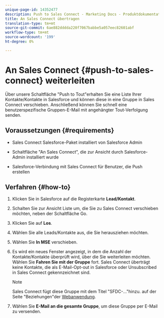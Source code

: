 ```yaml
---
unique-page-id: 14352477
description: Push to Sales Connect - Marketing Docs - Produktdokumentation
title: An Sales Connect übertragen
translation-type: tm+mt
source-git-commit: 6ae882dddda220f7067babbe5a057eec82601abf
workflow-type: tm+mt
source-wordcount: '199'
ht-degree: 0%

---
```



# An Sales Connect {#push-to-sales-connect} weiterleiten

Über unsere Schaltfläche &quot;Push to Tout&quot;erhalten Sie eine Liste Ihrer Kontakte/Kontakte in Salesforce und können diese in eine Gruppe in Sales Connect verschieben. Anschließend können Sie schnell eine benutzerspezifische Gruppen-E-Mail mit angehängter Tout-Verfolgung senden.

## Voraussetzungen {#requirements}

* Sales Connect Salesforce-Paket installiert von Salesforce Admin

* Schaltfläche &quot;An Sales Connect&quot;, die zur Ansicht durch Salesforce-Admin installiert wurde

* Salesforce-Verbindung mit Sales Connect für Benutzer, die Push erstellen

## Verfahren {#how-to}

1. Klicken Sie in Salesforce auf die Registerkarte **Lead/Kontakt**.
1. Schalten Sie zur Ansicht Liste um, die Sie zu Sales Connect verschieben möchten, neben der Schaltfläche Go.
1. Klicken Sie auf **Los**.
1. Wählen Sie alle Leads/Kontakte aus, die Sie herausziehen möchten.
1. Wählen Sie **In MSE** verschieben.
1. Es wird ein neues Fenster angezeigt, in dem die Anzahl der Kontakte/Kontakte überprüft wird, über die Sie weiterleiten möchten. Wählen Sie **Fahren Sie mit der Gruppe** fort. Sales Connect überträgt keine Kontakte, die als E-Mail-Opt-out in Salesforce oder Unsubscribed in Sales Connect gekennzeichnet sind.

   >[!NOTE]
   >
   >Sales Connect fügt diese Gruppe mit dem Titel &quot;SFDC-...&quot;hinzu. auf der Seite &quot;Beziehungen&quot;der [Webanwendung](https://toutapp.com/login).

1. Wählen Sie **E-Mail an die gesamte Gruppe**, um diese Gruppe per E-Mail zu versenden.

